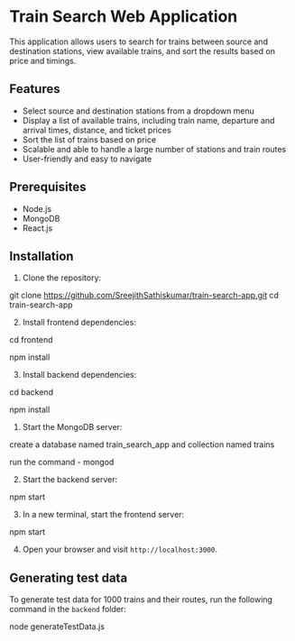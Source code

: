 # Train Search Web Application

This application allows users to search for trains between source and destination stations, view available trains, and sort the results based on price and timings.

## Features

- Select source and destination stations from a dropdown menu
- Display a list of available trains, including train name, departure and arrival times, distance, and ticket prices
- Sort the list of trains based on price
- Scalable and able to handle a large number of stations and train routes
- User-friendly and easy to navigate

## Prerequisites

- Node.js
- MongoDB
- React.js

## Installation

1. Clone the repository:

git clone https://github.com/SreejithSathiskumar/train-search-app.git
cd train-search-app

2. Install frontend dependencies:

cd frontend

npm install

3. Install backend dependencies:

cd backend

npm install

1. Start the MongoDB server:

create a database named train_search_app
and collection named trains

run the command - mongod

2. Start the backend server:


npm start

3. In a new terminal, start the frontend server:

npm start

4. Open your browser and visit `http://localhost:3000`.

## Generating test data

To generate test data for 1000 trains and their routes, run the following command in the `backend` folder:

node generateTestData.js
